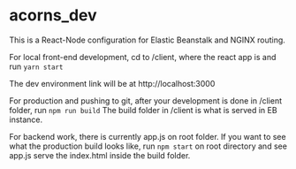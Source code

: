 # acorns_dev

This is a React-Node configuration for Elastic Beanstalk and NGINX routing.

For local front-end development, cd to /client, where the react app is
and run `yarn start`

The dev environment link will be at http://localhost:3000

For production and pushing to git, after your development is done in /client folder, run `npm run build`
The build folder in /client is what is served in EB instance.

For backend work, there is currently app.js on root folder. If you want to see what the production build looks like, run
`npm start` on root directory and see app.js serve the index.html inside the build folder. 

